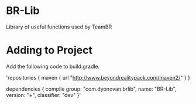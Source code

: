 BR-Lib
======

Library of useful functions used by TeamBR

Adding to Project
=================

Add the following code to build.gradle.

'repositories {
    maven {
        url "http://www.beyondrealitypack.com/maven2/"
    }
}

dependencies {
    compile group: "com.dyonovan.brlib", name: "BR-Lib", version: "+", classifier: "dev"
}'
